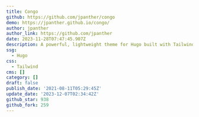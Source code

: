 ```yaml
---
title: Congo
github: https://github.com/jpanther/congo
demo: https://jpanther.github.io/congo/
author: jpanther
author_link: https://github.com/jpanther
date: 2023-11-28T07:47:45.907Z
description: A powerful, lightweight theme for Hugo built with Tailwind CSS.
ssg:
  - Hugo
css:
  - Tailwind
cms: []
category: []
draft: false
publish_date: '2021-08-11T05:29:45Z'
update_date: '2023-12-07T02:34:42Z'
github_star: 938
github_fork: 259
---
```

